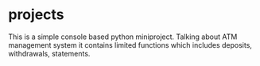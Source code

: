 # projects
This is a simple console based python miniproject.  Talking about ATM management system it contains limited functions which includes deposits, withdrawals, statements.  
